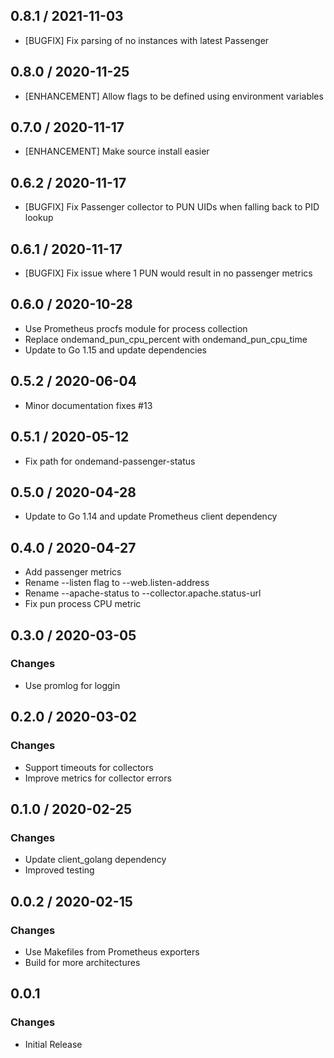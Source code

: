 ## 0.8.1 / 2021-11-03

* [BUGFIX] Fix parsing of no instances with latest Passenger

## 0.8.0 / 2020-11-25

* [ENHANCEMENT] Allow flags to be defined using environment variables

## 0.7.0 / 2020-11-17

* [ENHANCEMENT] Make source install easier

## 0.6.2 / 2020-11-17

* [BUGFIX] Fix Passenger collector to PUN UIDs when falling back to PID lookup

## 0.6.1 / 2020-11-17

* [BUGFIX] Fix issue where 1 PUN would result in no passenger metrics

## 0.6.0 / 2020-10-28

* Use Prometheus procfs module for process collection
* Replace ondemand_pun_cpu_percent with ondemand_pun_cpu_time
* Update to Go 1.15 and update dependencies

## 0.5.2 / 2020-06-04

* Minor documentation fixes #13

## 0.5.1 / 2020-05-12

* Fix path for ondemand-passenger-status

## 0.5.0 / 2020-04-28

* Update to Go 1.14 and update Prometheus client dependency

## 0.4.0 / 2020-04-27

* Add passenger metrics
* Rename --listen flag to --web.listen-address
* Rename --apache-status  to --collector.apache.status-url
* Fix pun process CPU metric

## 0.3.0 / 2020-03-05

### Changes

* Use promlog for loggin

## 0.2.0 / 2020-03-02

### Changes

* Support timeouts for collectors
* Improve metrics for collector errors

## 0.1.0 / 2020-02-25

### Changes

* Update client_golang dependency
* Improved testing

## 0.0.2 / 2020-02-15

### Changes

* Use Makefiles from Prometheus exporters
* Build for more architectures

## 0.0.1

### Changes

* Initial Release

